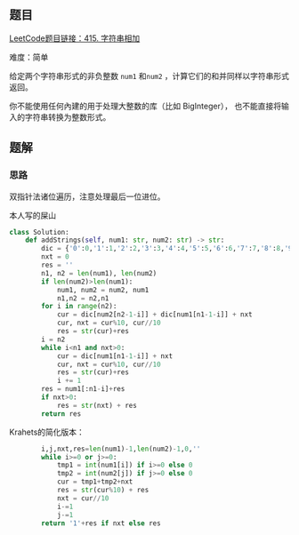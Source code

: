 ## 题目
[LeetCode题目链接：415. 字符串相加](https://leetcode.cn/problems/add-strings/description/?envType=study-plan-v2&envId=selected-coding-interview)

难度：简单

给定两个字符串形式的非负整数 `num1` 和`num2` ，计算它们的和并同样以字符串形式返回。

你不能使用任何內建的用于处理大整数的库（比如 BigInteger）， 也不能直接将输入的字符串转换为整数形式。

## 题解

### 思路
双指针法诸位遍历，注意处理最后一位进位。

本人写的屎山
```python
class Solution:
    def addStrings(self, num1: str, num2: str) -> str:
        dic = {'0':0,'1':1,'2':2,'3':3,'4':4,'5':5,'6':6,'7':7,'8':8,'9':9}
        nxt = 0
        res = ''
        n1, n2 = len(num1), len(num2)
        if len(num2)>len(num1):
            num1, num2 = num2, num1
            n1,n2 = n2,n1
        for i in range(n2):
            cur = dic[num2[n2-1-i]] + dic[num1[n1-1-i]] + nxt
            cur, nxt = cur%10, cur//10
            res = str(cur)+res
        i = n2
        while i<n1 and nxt>0:
            cur = dic[num1[n1-1-i]] + nxt
            cur, nxt = cur%10, cur//10
            res = str(cur)+res
            i += 1
        res = num1[:n1-i]+res
        if nxt>0:
            res = str(nxt) + res
        return res
```

Krahets的简化版本：

```python
        i,j,nxt,res=len(num1)-1,len(num2)-1,0,''
        while i>=0 or j>=0:
            tmp1 = int(num1[i]) if i>=0 else 0
            tmp2 = int(num2[j]) if j>=0 else 0
            cur = tmp1+tmp2+nxt
            res = str(cur%10) + res
            nxt = cur//10
            i-=1
            j-=1
        return '1'+res if nxt else res
```
